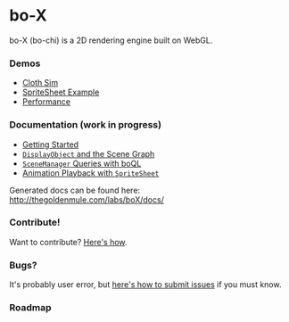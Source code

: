 # bo-X

bo-X (bo-chi) is a 2D rendering engine built on WebGL.

### Demos

* [Cloth Sim](http://thegoldenmule.com/labs/boX/demos/index-fabric.html)
* [SpriteSheet Example](http://thegoldenmule.com/labs/boX/demos/index-wyvern.html)
* [Performance](http://thegoldenmule.com/labs/boX/demos/index-test.html)

### Documentation (work in progress)

* [Getting Started](https://github.com/thegoldenmule/boX/blob/master/md/GettingStarted.md)
* [`DisplayObject` and the Scene Graph](https://github.com/thegoldenmule/boX/blob/master/md/DisplayObject.md)
* [`SceneManager` Queries with boQL](https://github.com/thegoldenmule/boX/blob/master/md/SceneManager.md)
* [Animation Playback with `SpriteSheet`](https://github.com/thegoldenmule/boX/blob/master/md/SpriteSheet.md)

Generated docs can be found here: http://thegoldenmule.com/labs/boX/docs/

### Contribute!

Want to contribute? [Here's how](https://github.com/thegoldenmule/boX/blob/master/md/Contribute.md).

### Bugs?

It's probably user error, but [here's how to submit issues](https://github.com/thegoldenmule/boX/blob/master/md/Bugs.md) if you must know.

### Roadmap